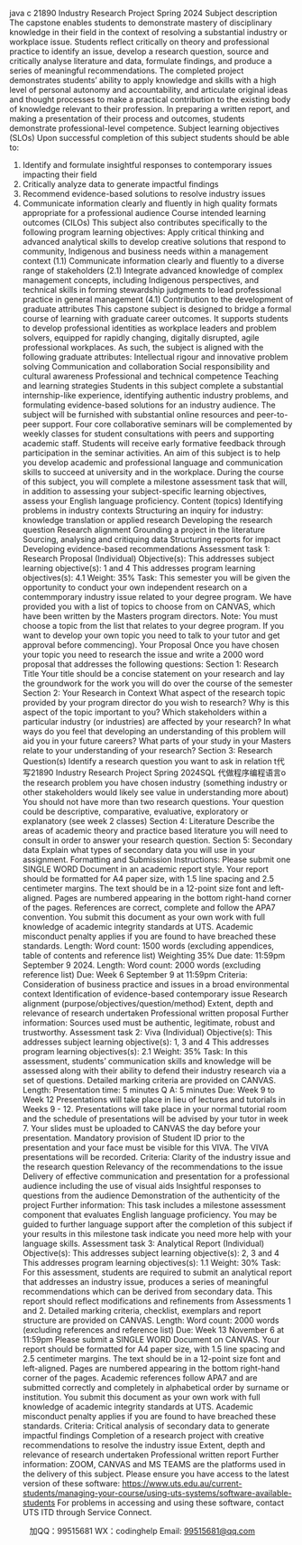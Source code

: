 java c
21890 Industry Research Project 
Spring 2024
Subject description 
The capstone enables students to demonstrate mastery of disciplinary knowledge in their field in the context of resolving a substantial industry or workplace issue. Students reflect critically on theory and professional practice to identify an issue, develop a research question, source and critically analyse literature and data, formulate findings, and produce a series of meaningful recommendations. The completed project demonstrates students’ ability to apply knowledge and skills with a high level of personal autonomy and accountability, and articulate original ideas and thought processes to make a practical contribution to the existing body of knowledge relevant to their profession. In preparing a written report, and making a presentation of their process and outcomes, students demonstrate professional-level competence.
Subject learning objectives (SLOs) 
Upon successful completion of this subject students should be able to:
1. Identify and formulate insightful responses to contemporary issues impacting their field
2. Critically analyze data to generate impactful findings
3. Recommend evidence-based solutions to resolve industry issues
4. Communicate information clearly and fluently in high quality formats appropriate for a professional audience
Course intended learning outcomes (CILOs) 
This subject also contributes specifically to the following program learning objectives:
Apply critical thinking and advanced analytical skills to develop creative solutions that respond to community, Indigenous and business needs within a management context (1.1)
Communicate information clearly and fluently to a diverse range of stakeholders (2.1)
Integrate advanced knowledge of complex management concepts, including Indigenous perspectives, and technical skills in forming stewardship judgments to lead professional practice in general management (4.1)
Contribution to the development of graduate attributes 
This capstone subject is designed to bridge a formal course of learning with graduate career outcomes. It supports students to develop professional identities as workplace leaders and problem solvers, equipped for rapidly changing, digitally disrupted, agile professional workplaces. As such, the subject is aligned with the following graduate attributes:
Intellectual rigour and innovative problem solving
Communication and collaboration
Social responsibility and cultural awareness
Professional and technical competence
Teaching and learning strategies 
Students in this subject complete a substantial internship-like experience, identifying authentic industry problems, and formulating evidence-based solutions for an industry audience. The subject will be furnished with substantial online resources and peer-to-peer support. Four core collaborative seminars will be complemented by weekly classes for student consultations with peers and supporting academic staff. Students will receive early formative feedback through participation in the seminar activities.
An aim of this subject is to help you develop academic and professional language and communication skills to succeed at university and in the workplace. During the course of this subject, you will complete a milestone assessment task that will, in addition to assessing your subject-specific learning objectives, assess your English language proficiency.
Content (topics) 
Identifying problems in industry contexts
Structuring an inquiry for industry: knowledge translation or applied research
Developing the research question
Research alignment
Grounding a project in the literature
Sourcing, analysing and critiquing data
Structuring reports for impact
Developing evidence-based recommendations
Assessment task 1: Research Proposal (Individual) 
Objective(s): 
This addresses subject learning objective(s):
1 and 4
This addresses program learning objectives(s):
4.1
Weight: 
35%
Task: 
This semester you will be given the opportunity to conduct your own independent research on a contemmporary industry issue related to your degree program.
We have provided you with a list of topics to choose from on CANVAS, which have been written by the Masters program directors. Note: You must choose a topic from the list that relates to your degree program. If you want to develop your own topic you need to talk to your tutor and get approval before commencing).
Your Proposal
Once you have chosen your topic you need to research the issue and write a 2000 word proposal that addresses the following questions:
Section 1: Research Title
Your title should be a concise statement on your research and lay the groundwork for the work you will do over the course of the semester
Section 2: Your Research in Context
What aspect of the research topic provided by your program director do you wish to research? Why is this aspect of the topic important to you?
Which stakeholders within a particular industry (or industries) are affected by your research?
In what ways do you feel that developing an understanding of this problem will aid you in your future careers?
What parts of your study in your Masters relate to your understanding of your research?
Section 3: Research Question(s)
Identify a research question you want to ask in relation t代 写21890 Industry Research Project Spring 2024SQL
代做程序编程语言o the research problem you have chosen industry (something industry or other stakeholders would likely see value in understanding more about)
You should not have more than two research questions. Your question could be descriptive, comparative, evaluative, exploratory or explanatory (see week 2 classes)
Section 4: Literature
Describe the areas of academic theory and practice based literature you will need to consult in order to answer your research question.
Section 5: Secondary data
Explain what types of secondary data you will use in your assignment.
Formatting and Submission Instructions: Please submit one SINGLE WORD Document in an academic report style. Your report should be formatted for A4 paper size, with 1.5 line spacing and 2.5 centimeter margins. The text should be in a 12-point size font and left-aligned. Pages are numbered appearing in the bottom right-hand corner of the pages. References are correct, complete and follow the APA7 convention. You submit this document as your own work with full knowledge of academic integrity standards at UTS. Academic misconduct penalty applies if you are found to have breached these standards.
Length: Word count: 1500 words (excluding appendices, table of contents and reference list)
Weighting 35% 
Due date: 11:59pm September 9 2024.
Length: 
Word count: 2000 words (excluding reference list)
Due: Week 6
September 9 at 11:59pm
Criteria: 
Consideration of business practice and issues in a broad environmental context
Identification of evidence-based contemporary issue
Research alignment (purpose/objectives/question/method)
Extent, depth and relevance of research undertaken
Professional written proposal
Further information: 
Sources used must be authentic, legitimate, robust and trustworthy.
Assessment task 2: Viva (Individual) 
Objective(s): 
This addresses subject learning objective(s):
1, 3 and 4
This addresses program learning objectives(s):
2.1
Weight: 35%
Task: 
In this assessment, students’ communication skills and knowledge will be assessed along with their ability to defend their industry research via a set of questions.
Detailed marking criteria are provided on CANVAS.
Length: 
Presentation time: 5 minutes
Q  A: 5 minutes
Due: Week 9 to Week 12
Presentations will take place in lieu of lectures and tutorials in Weeks 9 - 12. Presentations will take place in your normal tutorial room and the schedule of presentations will be advised by your tutor in week 7. Your slides must be uploaded to CANVAS the day before your presentation. Mandatory provision of Student ID prior to the presentation and your face must be visible for this VIVA. The VIVA presentations will be recorded.
Criteria: 
Clarity of the industry issue and the research question
Relevancy of the recommendations to the issue
Delivery of effective communication and presentation for a professional audience including the use of visual aids
Insightful responses to questions from the audience
Demonstration of the authenticity of the project
Further information: 
This task includes a milestone assessment component that evaluates English language proficiency. You may be guided to further language support after the completion of this subject if your results in this milestone task indicate you need more help with your language skills.
Assessment task 3: Analytical Report (Individual) 
Objective(s): 
This addresses subject learning objective(s):
2, 3 and 4
This addresses program learning objectives(s):
1.1
Weight: 30%
Task: 
For this assessment, students are required to submit an analytical report that addresses an industry issue, produces a series of meaningful recommendations which can be derived from secondary data. This report should reflect modifications and refinements from Assessments 1 and 2.
Detailed marking criteria, checklist, exemplars and report structure are provided on CANVAS.
Length: Word count: 2000 words (excluding references and reference list)
Due: Week 13
November 6 at 11:59pm Please submit a SINGLE WORD Document on CANVAS. Your report should be formatted for A4 paper size, with 1.5 line spacing and 2.5 centimeter margins. The text should be in a 12-point size font and left-aligned. Pages are numbered appearing in the bottom right-hand corner of the pages. Academic references follow APA7 and are submitted correctly and completely in alphabetical order by surname or institution. You submit this document as your own work with full knowledge of academic integrity standards at UTS. Academic misconduct penalty applies if you are found to have breached these standards.
Criteria: 
Critical analysis of secondary data to generate impactful findings
Completion of a research project with creative recommendations to resolve the industry issue
Extent, depth and relevance of research undertaken
Professional written report
Further information: 
ZOOM, CANVAS and MS TEAMS are the platforms used in the delivery of this subject. Please ensure you have access to the latest version of these software:
https://www.uts.edu.au/current-students/managing-your-course/using-uts-systems/software-available-students For problems in accessing and using these software, contact UTS ITD through Service Connect.







         
加QQ：99515681  WX：codinghelp  Email: 99515681@qq.com
